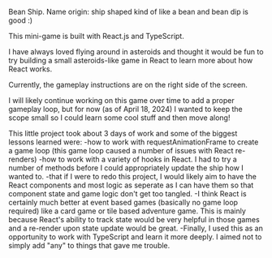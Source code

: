 Bean Ship. Name origin: ship shaped kind of like a bean and bean dip is good :)

This mini-game is built with React.js and TypeScript.

I have always loved flying around in asteroids and thought it would be fun to try building a small asteroids-like game in React to learn more about how React works.

Currently, the gameplay instructions are on the right side of the screen.

I will likely continue working on this game over time to add a proper gameplay loop, but for now (as of April 18, 2024) I wanted to keep the scope small so I could learn some cool stuff and then move along!

This little project took about 3 days of work and some of the biggest lessons learned were:
-how to work with requestAnimationFrame to create a game loop (this game loop caused a number of issues with React re-renders)
-how to work with a variety of hooks in React. I had to try a number of methods before I could appropriately update the ship how I wanted to.
-that if I were to redo this project, I would likely aim to have the React components and most logic as seperate as I can have them so that component state and game logic don't get too tangled.
-I think React is certainly much better at event based games (basically no game loop required) like a card game or tile based adventure game. This is mainly because React's ability to track state would be very helpful in those games and a re-render upon state update would be great.
-Finally, I used this as an opportunity to work with TypeScript and learn it more deeply. I aimed not to simply add "any" to things that gave me trouble.
